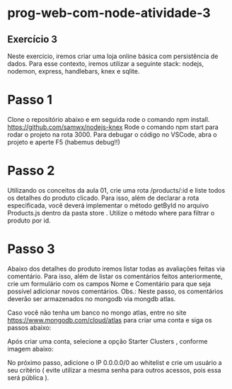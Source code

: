 # prog-web-com-node-atividade-3
## Exercício 3
Neste exercício, iremos criar uma loja online básica com persistência de dados. Para esse contexto, iremos utilizar a seguinte stack: nodejs, nodemon, express, handlebars, knex e sqlite.

# Passo 1
Clone o repositório abaixo e em seguida rode o comando npm install.
https://github.com/samwx/nodejs-knex
Rode o comando npm start para rodar o projeto na rota 3000. Para debugar o código no VSCode, abra o projeto e aperte F5 (habemus debug!!)

# Passo 2
Utilizando os conceitos da aula 01, crie uma rota /products/:id e liste todos os detalhes do produto clicado. Para isso, além de declarar a rota especificada, você deverá implementar o método getById no arquivo Products.js dentro da pasta store . Utilize o método where para filtrar o produto por id.

# Passo 3
Abaixo dos detalhes do produto iremos listar todas as avaliações feitas via comentário. Para isso, além de listar os comentários feitos anteriormente, crie um formulário com os campos Nome e Comentário para que seja possível adicionar novos comentários. Obs.: Neste passo, os comentários deverão ser armazenados no mongodb via mongdb atlas.

Caso você não tenha um banco no mongo atlas, entre no site https://www.mongodb.com/cloud/atlas para criar uma conta e siga os passos abaixo:

Após criar uma conta, selecione a opção Starter Clusters , conforme imagem abaixo:

No próximo passo, adicione o IP 0.0.0.0/0 ao whitelist e crie um usuário a seu critério ( evite utilizar a mesma senha para outros acessos, pois essa será pública ).
